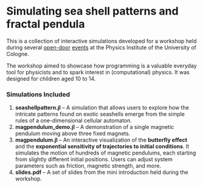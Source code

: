 # Simulating sea shell patterns and fractal pendula 

This is a collection of interactive simulations developed for a workshop held during several [open-door](https://ml4q.de/2023/10/06/quantenphysik-begeistert-familien-bei-turen-auf-mit-der-maus-in-der-kolner-physik/) [events](https://ml4q.de/2024/03/04/schnupperuni-physik-beautiful-things-one-can-do-with-theoretical-physics/) at the Physics Institute of the University of Cologne.  

The workshop aimed to showcase how programming is a valuable everyday tool for physicists and to spark interest in (computational) physics. It was designed for children aged 10 to 14.  

### Simulations Included  

1. **seashellpattern.jl** – A simulation that allows users to explore how the intricate patterns found on exotic seashells emerge from the simple rules of a one-dimensional cellular automaton.  
2. **magpendulum_demo.jl** – A demonstration of a single magnetic pendulum moving above three fixed magnets.  
3. **magpendulum.jl** – An interactive visualization of the **butterfly effect** and the **exponential sensitivity of trajectories to initial conditions**. It simulates the motion of hundreds of magnetic pendulums, each starting from slightly different initial positions. Users can adjust system parameters such as friction, magnetic strength, and more.  
4. **slides.pdf** – A set of slides from the mini introduction held during the workshop.  
